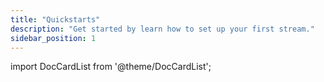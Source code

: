 ```yaml
---
title: "Quickstarts"
description: "Get started by learn how to set up your first stream."
sidebar_position: 1
---
```


import DocCardList from '@theme/DocCardList';

<DocCardList />  